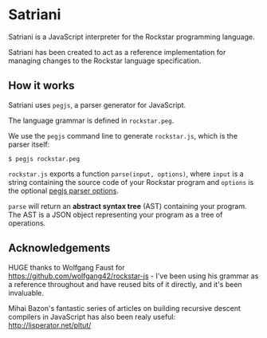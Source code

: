 # Satriani

Satriani is a JavaScript interpreter for the Rockstar programming language.

Satriani has been created to act as a reference implementation for managing changes to the Rockstar language specification.

## How it works

Satriani uses `pegjs`, a parser generator for JavaScript.

The language grammar is defined in `rockstar.peg`.

We use the `pegjs` command line to generate `rockstar.js`, which is the parser itself:

```
$ pegjs rockstar.peg
```
`rockstar.js` exports a function `parse(input, options)`, where `input` 
is a string containing the source code of your Rockstar program and `options` is the 
optional [pegjs parser options](https://pegjs.org/documentation#using-the-parser).

`parse` will return an **abstract syntax tree** (AST) containing your program. The 
AST is a JSON object representing your program as a tree of operations.

## Acknowledgements

HUGE thanks to Wolfgang Faust for https://github.com/wolfgang42/rockstar-js - I've been using his grammar
as a reference throughout and have reused bits of it directly, and it's been invaluable.

Mihai Bazon's fantastic series of articles on building recursive descent compilers in JavaScript has also been
realy useful: http://lisperator.net/pltut/








